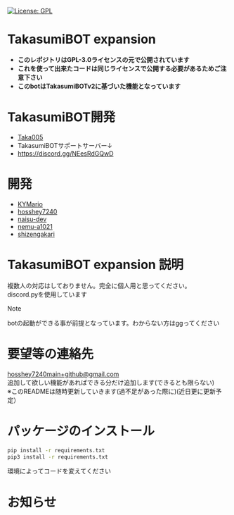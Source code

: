 [![License: GPL](https://img.shields.io/badge/License-GPL-yellow.svg)](https://opensource.org/licenses/GPL-3.0)
# TakasumiBOT expansion
- **このレポジトリはGPL-3.0ライセンスの元で公開されています**
- **これを使って出来たコードは同じライセンスで公開する必要があるためご注意下さい**
- **このbotはTakasumiBOTv2に基づいた機能となっています**
# TakasumiBOT開発
- [Taka005](https://github.com/Taka005)
- TakasumiBOTサポートサーバー↓
- https://discord.gg/NEesRdGQwD 
# 開発
- [KYMario](https://github.com/KYMario)
- [hosshey7240](https://github.com/hosshey7240)
- [naisu-dev](https://github.com/naisu-dev)
- [nemu-a1021](https://github.com/nemu-a1021)
- [shizengakari](https://github.com/shizengakari)
# TakasumiBOT expansion 説明
複数人の対応はしておりません。完全に個人用と思ってください。<br>
discord.pyを使用しています</br>
> [!Note]
> botの起動ができる事が前提となっています。わからない方はggってください
# 要望等の連絡先
hosshey7240main+github@gmail.com</br>
追加して欲しい機能があればできる分だけ追加します(できるとも限らない)<br>
※このREADMEは随時更新していきます(過不足があった際に)(近日更に更新予定）
# パッケージのインストール
```bash
pip install -r requirements.txt
pip3 install -r requirements.txt
```
環境によってコードを変えてください
# お知らせ


